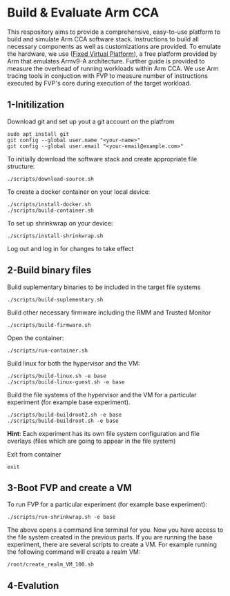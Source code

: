 # Build & Evaluate Arm CCA 

This respository aims to provide a comprehensive, easy-to-use platform to build and simulate Arm CCA software stack. Instructions to build all necessary components as well as customizations are provided. To emulate the hardware, we use
([Fixed Virtual Platform](https://developer.arm.com/Tools%20and%20Software/Fixed%20Virtual%20Platforms)), a free platform provided by Arm that emulates Armv9-A architecture. Further guide is provided to measure the overhead of running workloads within Arm CCA. We use Arm tracing tools in conjuction with FVP to measure number of instructions executed by FVP's core during execution of the target workload.
 
## 1-Initilization
Download git and set up yout a git account on the platfrom
```
sudo apt install git
git config --global user.name "<your-name>"
git config --global user.email "<your-email@example.com>"
```

To initially download the software stack and create appropriate file structure:

```
./scripts/download-source.sh
```
To create a docker container on your local device:

```
./scripts/install-docker.sh
./scripts/build-container.sh
```

To set up shrinkwrap on your device:
```
./scripts/install-shrinkwrap.sh
```
Log out and log in for changes to take effect
## 2-Build binary files

Build suplementary binaries to be included in the target file systems
```
./scripts/build-suplementary.sh
```
Build other necessary firmware including the RMM and Trusted Monitor
```
./scripts/build-firmware.sh
```

Open the container:

```
./scripts/run-container.sh
```
Build linux for both the hypervisor and the VM:
```
./scripts/build-linux.sh -e base
./scripts/build-linux-guest.sh -e base
```

Build the file systems of the hypervisor and the VM for a particular experiment (for example base experiment). 
```
./scripts/build-buildroot2.sh -e base
./scripts/build-buildroot.sh -e base
```
**Hint**: Each experiment has its own file system configuration and file overlays (files which are going to appear in the file system)

Exit from container
```
exit
```

## 3-Boot FVP and create a VM
To run FVP for a particular experiment (for example base experiment):
```
./scripts/run-shrinkwrap.sh -e base
```
The above opens a command line terminal for you. Now you have access to the file system created in the previous parts. 
If you are running the base experiment, there are several scripts to create a VM. For example running the following command will create 
a realm VM:

```
/root/create_realm_VM_100.sh
```

## 4-Evalution


